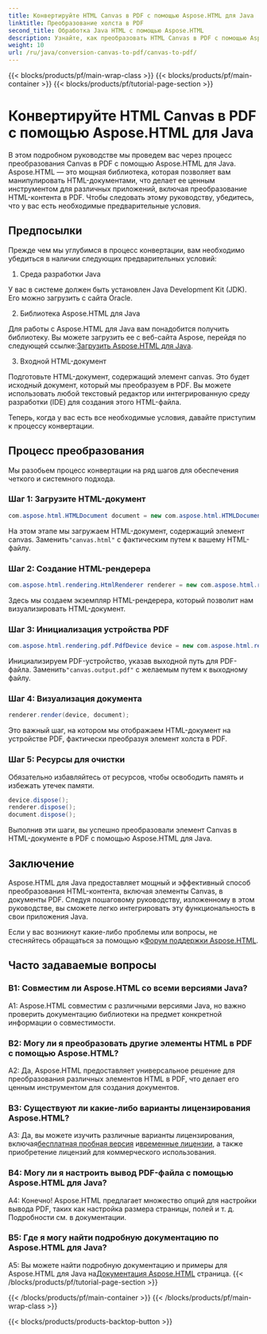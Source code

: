 ```yaml
---
title: Конвертируйте HTML Canvas в PDF с помощью Aspose.HTML для Java
linktitle: Преобразование холста в PDF
second_title: Обработка Java HTML с помощью Aspose.HTML
description: Узнайте, как преобразовать HTML Canvas в PDF с помощью Aspose.HTML для Java, из этого пошагового руководства.
weight: 10
url: /ru/java/conversion-canvas-to-pdf/canvas-to-pdf/
---
```


{{< blocks/products/pf/main-wrap-class >}}
{{< blocks/products/pf/main-container >}}
{{< blocks/products/pf/tutorial-page-section >}}

# Конвертируйте HTML Canvas в PDF с помощью Aspose.HTML для Java

В этом подробном руководстве мы проведем вас через процесс преобразования Canvas в PDF с помощью Aspose.HTML для Java. Aspose.HTML — это мощная библиотека, которая позволяет вам манипулировать HTML-документами, что делает ее ценным инструментом для различных приложений, включая преобразование HTML-контента в PDF. Чтобы следовать этому руководству, убедитесь, что у вас есть необходимые предварительные условия.

## Предпосылки

Прежде чем мы углубимся в процесс конвертации, вам необходимо убедиться в наличии следующих предварительных условий:

1. Среда разработки Java

У вас в системе должен быть установлен Java Development Kit (JDK). Его можно загрузить с сайта Oracle.

2. Библиотека Aspose.HTML для Java

 Для работы с Aspose.HTML для Java вам понадобится получить библиотеку. Вы можете загрузить ее с веб-сайта Aspose, перейдя по следующей ссылке:[Загрузить Aspose.HTML для Java](https://releases.aspose.com/html/java/).

3. Входной HTML-документ

Подготовьте HTML-документ, содержащий элемент canvas. Это будет исходный документ, который мы преобразуем в PDF. Вы можете использовать любой текстовый редактор или интегрированную среду разработки (IDE) для создания этого HTML-файла.

Теперь, когда у вас есть все необходимые условия, давайте приступим к процессу конвертации.

## Процесс преобразования

Мы разобьем процесс конвертации на ряд шагов для обеспечения четкого и системного подхода.

### Шаг 1: Загрузите HTML-документ

```java
com.aspose.html.HTMLDocument document = new com.aspose.html.HTMLDocument(Resources.input("canvas.html"));
```

 На этом этапе мы загружаем HTML-документ, содержащий элемент canvas. Заменить`"canvas.html"` с фактическим путем к вашему HTML-файлу.

### Шаг 2: Создание HTML-рендерера

```java
com.aspose.html.rendering.HtmlRenderer renderer = new com.aspose.html.rendering.HtmlRenderer();
```

Здесь мы создаем экземпляр HTML-рендерера, который позволит нам визуализировать HTML-документ.

### Шаг 3: Инициализация устройства PDF

```java
com.aspose.html.rendering.pdf.PdfDevice device = new com.aspose.html.rendering.pdf.PdfDevice(Resources.output("canvas.output.pdf"));
```

 Инициализируем PDF-устройство, указав выходной путь для PDF-файла. Заменить`"canvas.output.pdf"` с желаемым путем к выходному файлу.

### Шаг 4: Визуализация документа

```java
renderer.render(device, document);
```

Это важный шаг, на котором мы отображаем HTML-документ на устройстве PDF, фактически преобразуя элемент холста в PDF.

### Шаг 5: Ресурсы для очистки

Обязательно избавляйтесь от ресурсов, чтобы освободить память и избежать утечек памяти.

```java
device.dispose();
renderer.dispose();
document.dispose();
```

Выполнив эти шаги, вы успешно преобразовали элемент Canvas в HTML-документе в PDF с помощью Aspose.HTML для Java.

## Заключение

Aspose.HTML для Java предоставляет мощный и эффективный способ преобразования HTML-контента, включая элементы Canvas, в документы PDF. Следуя пошаговому руководству, изложенному в этом руководстве, вы сможете легко интегрировать эту функциональность в свои приложения Java.

 Если у вас возникнут какие-либо проблемы или вопросы, не стесняйтесь обращаться за помощью к[Форум поддержки Aspose.HTML](https://forum.aspose.com/).

## Часто задаваемые вопросы

### В1: Совместим ли Aspose.HTML со всеми версиями Java?

A1: Aspose.HTML совместим с различными версиями Java, но важно проверить документацию библиотеки на предмет конкретной информации о совместимости.

### В2: Могу ли я преобразовать другие элементы HTML в PDF с помощью Aspose.HTML?

A2: Да, Aspose.HTML предоставляет универсальное решение для преобразования различных элементов HTML в PDF, что делает его ценным инструментом для создания документов.

### В3: Существуют ли какие-либо варианты лицензирования Aspose.HTML?

 A3: Да, вы можете изучить различные варианты лицензирования, включая[бесплатная пробная версия](https://releases.aspose.com/) и[временные лицензии](https://purchase.aspose.com/temporary-license/), а также приобретение лицензий для коммерческого использования.

### В4: Могу ли я настроить вывод PDF-файла с помощью Aspose.HTML для Java?

A4: Конечно! Aspose.HTML предлагает множество опций для настройки вывода PDF, таких как настройка размера страницы, полей и т. д. Подробности см. в документации.

### В5: Где я могу найти подробную документацию по Aspose.HTML для Java?

 A5: Вы можете найти подробную документацию и примеры для Aspose.HTML для Java на[Документация Aspose.HTML](https://reference.aspose.com/html/java/) страница.
{{< /blocks/products/pf/tutorial-page-section >}}

{{< /blocks/products/pf/main-container >}}
{{< /blocks/products/pf/main-wrap-class >}}

{{< blocks/products/products-backtop-button >}}
